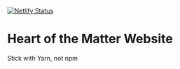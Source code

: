 [![Netlify Status](https://api.netlify.com/api/v1/badges/24d81978-eb47-4061-9105-b4e9c151d6b6/deploy-status)](https://app.netlify.com/sites/heartofthematter/deploys)

# Heart of the Matter Website

Stick with Yarn, not npm